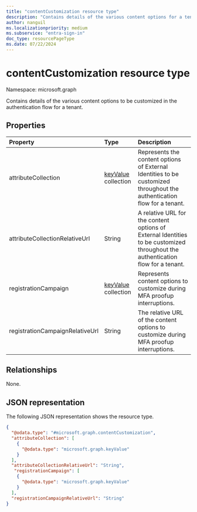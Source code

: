 ```yaml
---
title: "contentCustomization resource type"
description: "Contains details of the various content options for a tenant."
author: nanguil
ms.localizationpriority: medium
ms.subservice: "entra-sign-in"
doc_type: resourcePageType
ms.date: 07/22/2024
---
```


# contentCustomization resource type

Namespace: microsoft.graph

Contains details of the various content options to be customized in the authentication flow for a tenant.

## Properties

|Property|Type|Description|
|:---|:---|:---|
|attributeCollection|[keyValue](../resources/keyvalue.md) collection| Represents the content options of External Identities to be customized throughout the authentication flow for a tenant.|
|attributeCollectionRelativeUrl|String| A relative URL for the content options of External Identities to be customized throughout the authentication flow for a tenant.|
|registrationCampaign|[keyValue](../resources/keyvalue.md) collection| Represents content options to customize during MFA proofup interruptions. |
|registrationCampaignRelativeUrl|String| The relative URL of the content options to customize during MFA proofup interruptions. |

## Relationships
None.

## JSON representation
The following JSON representation shows the resource type.
<!-- {
  "blockType": "resource",
  "@odata.type": "microsoft.graph.contentCustomization"
}
-->
``` json
{
  "@odata.type": "#microsoft.graph.contentCustomization",
  "attributeCollection": [
    {
      "@odata.type": "microsoft.graph.keyValue"
    }
  ],
  "attributeCollectionRelativeUrl": "String",
   "registrationCampaign": [
    {
      "@odata.type": "microsoft.graph.keyValue"
    }
  ],
  "registrationCampaignRelativeUrl": "String"
}
```
